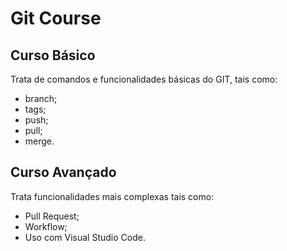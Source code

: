 # Git Course

## Curso Básico

  Trata de comandos e funcionalidades básicas do GIT, tais como: 
  
  * branch;
  * tags; 
  * push; 
  * pull; 
  * merge.

## Curso Avançado

  Trata funcionalidades mais complexas tais como: 
  
  * Pull Request;
  * Workflow;
  * Uso com Visual Studio Code.
